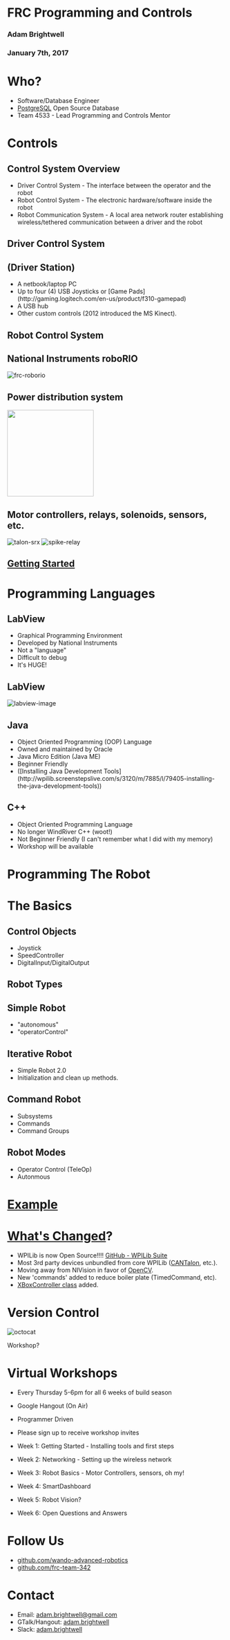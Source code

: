 # FRC Programming and Controls

### Adam Brightwell
### January 7th, 2017



# Who?

* Software/Database Engineer
* [PostgreSQL](http://www.postgresql.org/) Open Source Database
* Team 4533 - Lead Programming and Controls Mentor



# Controls


## Control System Overview
<ul>
<li class="fragment">Driver Control System - The interface between the operator and the robot</li>

<li class="fragment">Robot Control System - The electronic hardware/software inside the robot</li>

<li class="fragment">Robot Communication System - A local area network router establishing wireless/tethered communication between a driver and the robot</li>
</ul>


## Driver Control System
## (Driver Station)

<ul>
<li>A netbook/laptop PC</li>
<li>Up to four (4) USB Joysticks or [Game Pads](http://gaming.logitech.com/en-us/product/f310-gamepad)</li>
<li>A USB hub</li>
<li>Other custom controls (2012 introduced the MS Kinect).</li>
</ul>


## Robot Control System


## National Instruments roboRIO
![frc-roborio](./images/roborio.png)


## Power distribution system
<img src="./images/pdb.png" width="200px">


## Motor controllers, relays, solenoids, sensors, etc.
![talon-srx](./images/talon-srx.png) ![spike-relay](./images/spike-relay.png)


## [Getting Started](http://wpilib.screenstepslive.com/s/4485/m/13503)



# Programming Languages


## LabView
<ul class="fragment">
    <li class="fragment">Graphical Programming Environment</li>
    <li class="fragment">Developed by National Instruments</li>
    <li class="fragment">Not a "language"</li>
    <li class="fragment">Difficult to debug</li>
    <li class="fragment">It's HUGE!</li>
</ul>


## LabView
![labview-image](./images/labview.jpg)


## Java
<ul>
    <li class="fragment">Object Oriented Programming (OOP) Language</li>
    <li class="fragment">Owned and maintained by Oracle</li>
    <li class="fragment">Java Micro Edition (Java ME)</li>
    <li class="fragment">Beginner Friendly</li>
    <li class="fragment">([Installing Java Development Tools](http://wpilib.screenstepslive.com/s/3120/m/7885/l/79405-installing-the-java-development-tools))</li>
</ul>


## C++
<ul>
<li class="fragment">Object Oriented Programming Language</li>
<li class="fragment">No longer WindRiver C++ (woot!)</li>
<li class="fragment">Not Beginner Friendly (I can't remember what I did with my memory)</li>
<li class="fragment">Workshop will be available</li>
</ul>



# Programming The Robot


# The Basics


## Control Objects
* Joystick
* SpeedController
* DigitalInput/DigitalOutput


## Robot Types


## Simple Robot
* "autonomous"
* "operatorControl"


## Iterative Robot
* Simple Robot 2.0
* Initialization and clean up methods.


## Command Robot

* Subsystems
* Commands
* Command Groups


## Robot Modes
* Operator Control (TeleOp)
* Autonmous


# [Example](https://github.com/abrightwell/frc-kickoff-example/blob/master/src/edu/wpi/first/wpilibj/templates/RobotTemplate.java)



# [What's Changed](https://wpilib.screenstepslive.com/s/4485/m/13503/l/681378-new-for-2017)?
* WPILib is now Open Source!!!! [GitHub - WPILib Suite](https://github.com/wpilibsuite)
* Most 3rd party devices unbundled from core WPILib ([CANTalon](http://www.ctr-electronics.com/hro.html#product_tabs_technical_resources), etc.).
* Moving away from NIVision in favor of [OpenCV](http://opencv.org/).
* New 'commands' added to reduce boiler plate (TimedCommand, etc).
* [XBoxController class](https://github.com/wpilibsuite/allwpilib/blob/master/wpilibj/src/athena/java/edu/wpi/first/wpilibj/XboxController.java) added.



# Version Control
![octocat](./images/octocat.png)

Workshop?



# Virtual Workshops


* Every Thursday 5-6pm for all 6 weeks of build season
* Google Hangout (On Air)
* Programmer Driven
* Please sign up to receive workshop invites


* Week 1: Getting Started - Installing tools and first steps
* Week 2: Networking - Setting up the wireless network
* Week 3: Robot Basics - Motor Controllers, sensors, oh my!
* Week 4: SmartDashboard
* Week 5: Robot Vision?
* Week 6: Open Questions and Answers



# Follow Us
* [github.com/wando-advanced-robotics](https://github.com/wando-advanced-robotics)
* [github.com/frc-team-342](https://github.com/frc-team-342)



# Contact

* Email: [adam.brightwell@gmail.com](mailto:adam.brightwell@gmail.com)
* GTalk/Hangout: [adam.brightwell](https://hangouts.google.com/)
* Slack: [adam.brightwell](https://scfrc.slack.com)
